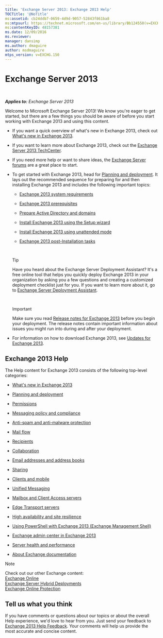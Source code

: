 ```yaml
---
title: 'Exchange Server 2013: Exchange 2013 Help'
TOCTitle: '@NoTitle'
ms:assetid: cb24ddb7-0659-4d9d-9057-52843f861ba8
ms:mtpsurl: https://technet.microsoft.com/en-us/library/Bb124558(v=EXCHG.150)
ms:contentKeyID: 48157381
ms.date: 12/09/2016
ms.reviewer: 
manager: dansimp
ms.author: dmaguire
author: msdmaguire
mtps_version: v=EXCHG.150
---
```


# Exchange Server 2013

 

_**Applies to:** Exchange Server 2013_


Welcome to Microsoft Exchange Server 2013\! We know you're eager to get started, but there are a few things you should be aware of before you start working with Exchange 2013 and using this content.

  - If you want a quick overview of what's new in Exchange 2013, check out [What's new in Exchange 2013](what-s-new-in-exchange-2013-exchange-2013-help.md).

  - If you want to learn more about Exchange 2013, check out the [Exchange Server 2013 TechCenter](https://go.microsoft.com/fwlink/?linkid=266622).

  - If you need more help or want to share ideas, the [Exchange Server forums](https://go.microsoft.com/fwlink/p/?linkid=60612) are a great place to start.

  - To get started with Exchange 2013, head for [Planning and deployment](planning-and-deployment-for-exchange-2013-installation-instructions.md). It lays out the recommended sequence for preparing for and then installing Exchange 2013 and includes the following important topics:
    
      - [Exchange 2013 system requirements](exchange-2013-system-requirements-exchange-2013-help.md)
    
      - [Exchange 2013 prerequisites](exchange-2013-prerequisites-exchange-2013-help.md)
    
      - [Prepare Active Directory and domains](prepare-active-directory-and-domains-exchange-2013-help.md)
    
      - [Install Exchange 2013 using the Setup wizard](install-exchange-2013-using-the-setup-wizard-exchange-2013-help.md)
    
      - [Install Exchange 2013 using unattended mode](install-exchange-2013-using-unattended-mode-exchange-2013-help.md)
    
      - [Exchange 2013 post-Installation tasks](exchange-2013-post-installation-tasks-exchange-2013-help.md)
    
     
    

    > [!TIP]
    > Have you heard about the Exchange Server Deployment Assistant? It's a free online tool that helps you quickly deploy Exchange 2013 in your organization by asking you a few questions and creating a customized deployment checklist just for you. If you want to learn more about it, go to <A href="exchange-server-deployment-assistant-exchange-2013-help.md">Exchange Server Deployment Assistant</A>.

    
     
    

    > [!IMPORTANT]
    > Make sure you read <A href="release-notes-for-exchange-2013-exchange-2013-help.md">Release notes for Exchange 2013</A> before you begin your deployment. The release notes contain important information about issues you might run into during and after your deployment.



  - For information on how to download Exchange 2013, see [Updates for Exchange 2013](updates-for-exchange-2013-exchange-2013-help.md).

## Exchange 2013 Help

The Help content for Exchange 2013 consists of the following top-level categories:

  - [What's new in Exchange 2013](what-s-new-in-exchange-2013-exchange-2013-help.md)

  - [Planning and deployment](planning-and-deployment-for-exchange-2013-installation-instructions.md)

  - [Permissions](permissions-exchange-2013-help.md)

  - [Messaging policy and compliance](messaging-policy-and-compliance-exchange-2013-help.md)

  - [Anti-spam and anti-malware protection](anti-spam-and-anti-malware-protection-exchange-2013-help.md)

  - [Mail flow](mail-flow-exchange-2013-help.md)

  - [Recipients](recipients-exchange-2013-help.md)

  - [Collaboration](collaboration-exchange-2013-help.md)

  - [Email addresses and address books](email-addresses-and-address-books-exchange-2013-help.md)

  - [Sharing](sharing-exchange-2013-help.md)

  - [Clients and mobile](clients-and-mobile-exchange-2013-help.md)

  - [Unified Messaging](unified-messaging-exchange-2013-help.md)

  - [Mailbox and Client Access servers](mailbox-and-client-access-servers-exchange-2013-help.md)

  - [Edge Transport servers](edge-transport-servers-exchange-2013-help.md)

  - [High availability and site resilience](high-availability-and-site-resilience-exchange-2013-help.md)

  - [Using PowerShell with Exchange 2013 (Exchange Management Shell)](https://technet.microsoft.com/en-us/library/bb123778\(v=exchg.150\))

  - [Exchange admin center in Exchange 2013](exchange-admin-center-in-exchange-2013-exchange-2013-help.md)

  - [Server health and performance](server-health-and-performance-exchange-2013-help.md)

  - [About Exchange documentation](https://docs.microsoft.com/en-us/exchange/about-exchange-documentation)


> [!NOTE]
> Check out our other Exchange content:<BR><A href="https://technet.microsoft.com/en-us/library/jj200580(v=exchg.150)">Exchange Online</A><BR><A href="https://technet.microsoft.com/en-us/library/jj200581(v=exchg.150)">Exchange Server Hybrid Deployments</A><BR><A href="https://technet.microsoft.com/en-us/library/jj723137(v=exchg.150)">Exchange Online Protection</A>



## Tell us what you think

If you have comments or questions about our topics or about the overall Help experience, we'd love to hear from you. Just send your feedback to [Exchange 2013 Help Feedback](mailto:ex2013helpfeedback@microsoft.com). Your comments will help us provide the most accurate and concise content.

